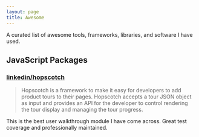 ```yaml
---
layout: page
title: Awesome
---
```


A curated list of awesome tools, frameworks, libraries, and software I have used.

## JavaScript Packages

### [linkedin/hopscotch](https://github.com/linkedin/hopscotch)

> Hopscotch is a framework to make it easy for developers to add product tours to their pages. Hopscotch accepts a tour JSON object as input and provides an API for the developer to control rendering the tour display and managing the tour progress.

This is the best user walkthrough module I have come across. Great test coverage and professionally maintained.
